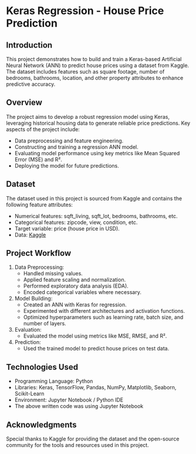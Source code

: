 # Keras Regression - House Price Prediction
## Introduction
This project demonstrates how to build and train a Keras-based Artificial Neural Network (ANN) to predict house prices using a dataset from Kaggle. The dataset includes features such as square footage, number of bedrooms, bathrooms, location, and other property attributes to enhance predictive accuracy.
## Overview
The project aims to develop a robust regression model using Keras, leveraging historical housing data to generate reliable price predictions. Key aspects of the project include:
* Data preprocessing and feature engineering.
* Constructing and training a regression ANN model.
* Evaluating model performance using key metrics like Mean Squared Error (MSE) and R².
* Deploying the model for future predictions.
## Dataset
The dataset used in this project is sourced from Kaggle and contains the following feature attributes:
* Numerical features: sqft_living, sqft_lot, bedrooms, bathrooms, etc.
* Categorical features: zipcode, view, condition, etc.
* Target variable: price (house price in USD).
* Data: [Kaggle](https://www.kaggle.com/)
## Project Workflow
1. Data Preprocessing:
   * Handled missing values.
   * Applied feature scaling and normalization.
   * Performed exploratory data analysis (EDA).
   * Encoded categorical variables where necessary.
2. Model Building:
   * Created an ANN with Keras for regression.
   * Experimented with different architectures and activation functions.
   * Optimized hyperparameters such as learning rate, batch size, and number of layers.
3. Evaluation:
   * Evaluated the model using metrics like MSE, RMSE, and R².
4. Prediction:
   * Used the trained model to predict house prices on test data.
## Technologies Used
* Programming Language: Python
* Libraries: Keras, TensorFlow, Pandas, NumPy, Matplotlib, Seaborn, Scikit-Learn
* Environment: Jupyter Notebook / Python IDE
* The above written code was using Jupyter Notebook
## Acknowledgments
Special thanks to Kaggle for providing the dataset and the open-source community for the tools and resources used in this project.

